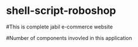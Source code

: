 # shell-script-roboshop

#This is complete jabil e-commerce website 

#Number of components invovled in this application


